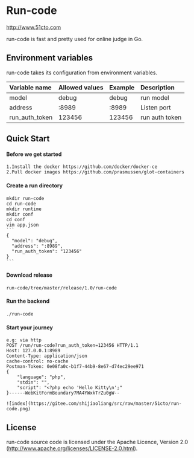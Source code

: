 # Run-code

http://www.51cto.com

run-code is fast and pretty used for online judge in Go.

## Environment variables
run-code takes its configuration from environment variables.

| Variable name            | Allowed values                     | Example                  | Description              |
|:-------------------------|:-----------------------------------|:-------------------------|:-------------------------|
| model                    | debug                              | debug                    | run model                |
| address                  | :8989                              | :8989                    | Listen port              |
| run_auth_token           | 123456                             | 123456                   | run auth token           |


## Quick Start

#### Before we get started
    1.Install the docker https://github.com/docker/docker-ce
    2.Pull docker images https://github.com/prasmussen/glot-containers

#### Create a run directory
    mkdir run-code
    cd run-code
    mkdir runtime
    mkdir conf
    cd conf
    vim app.json
    ```
    {
      "model": "debug",
      "address": ":8989",
      "run_auth_token": "123456"
    }
    ```

#### Download release
    run-code/tree/master/release/1.0/run-code

#### Run the backend
    ./run-code

#### Start your journey
    e.g: via http
    POST /run/run-code?run_auth_token=123456 HTTP/1.1
    Host: 127.0.0.1:8989
    Content-Type: application/json
    cache-control: no-cache
    Postman-Token: 0e08fa0c-b1f7-44b9-8e67-d74ec29ee971
    {
        "language": "php",
        "stdin": "",
        "script": "<?php echo 'Hello Kitty\n';"
    }------WebKitFormBoundary7MA4YWxkTrZu0gW--

    ![index](https://gitee.com/shijiaoliang/src/raw/master/51cto/run-code.png)

## License

run-code source code is licensed under the Apache Licence, Version 2.0
(http://www.apache.org/licenses/LICENSE-2.0.html).
